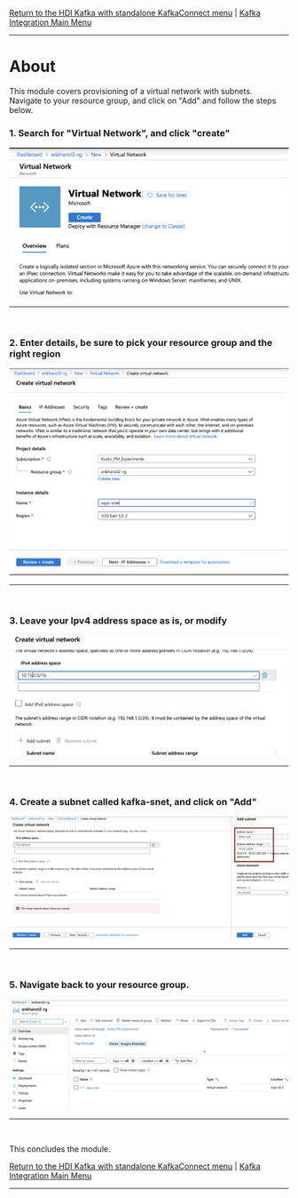 
[Return to the HDI Kafka with standalone KafkaConnect menu](README.md) | [Kafka Integration Main Menu](../../README.md) <hr>

# About

This module covers provisioning of a virtual network with subnets.  <br>
Navigate to your resource group, and click on "Add" and follow the steps below.<br>

### 1. Search for "Virtual Network", and click "create"
![Createvnet](images/01-vnet-01.png)
<br>
<hr>
<br>

### 2. Enter details, be sure to pick your resource group and the right region
![Createvnet2](images/01-vnet-02.png)
<br>
<hr>
<br>

### 3. Leave your Ipv4 address space as is, or modify
![Createvnet3](images/01-vnet-03.png)
<br>
<hr>
<br>

### 4. Create a subnet called kafka-snet, and click on "Add"
![Createvnet4](images/01-vnet-04.png)
<br>
<hr>
<br>

### 5. Navigate back to your resource group.
![Createvnet5](images/01-vnet-05.png)
<br>
<hr>
<br>

This concludes the module.<br>

[Return to the HDI Kafka with standalone KafkaConnect menu](README.md) | [Kafka Integration Main Menu](../../README.md) <hr>
